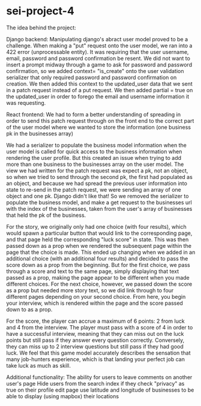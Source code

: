 # sei-project-4

The idea behind the project:



Django backend:
Manipulating django's abract user model proved to be a challenge.
When making a "put" request onto the user model, we ran into a 422 error (unprocessable entity). It was requiring that the user username, email, password and password confirmation be resent. We did not want to insert a prompt midway through a game to ask for password and password confirmation, so we added context= "is_create" onto the user validation serializer that only required password and password confirmation on creation. We then added this context to the updated_user data that we sent in a patch request instead of a put request. We then added partial = true on the updated_user in order to forego the email and username information it was requesting.

React frontend:
We had to form a better understanding of spreading in order to send this patch request through on the front end to the correct part of the user model where we wanted to store the information (one business pk in the businesses array)

We had a serializer to populate the business model information when the user model is called for quick access to the business information when rendering the user profile. But this created an issue when trying to add more than one business to the businesses array on the user model. The view we had written for the patch request was expect a pk, not an object, so when we tried to send through the second pk, the first had populated as an object, and because we had spread the previous user information into state to re-send in the patch request, we were sending an array of one object and one pk. Django didn't like that! So we removed the serializer to populate the business model, and make a get request to the businesses url with the index of the businesses, taken from the user's array of businesses that held the pk of the business.

For the story, we originally only had one choice (with four results), which would spawn a particular button that would link to the corresponding page, and that page held the corresponding "luck score" in state. This was then passed down as a prop when we rendered the subsequent page within the page that the choice is made. 
This ended up changing when we added in an additional choice (with an additional four results) and decided to pass the score down as a prop from the beginning. But for the first choice, we pass through a score and text to the same page, simply displaying that text passed as a prop, making the page appear to be different when you made different choices. For the next choice, however, we passed down the score as a prop but needed more story text, so we did link through to four different pages depending on your second choice. From here, you begin your interview, which is rendered within the page and the score passed down to as a prop.

For the score, the player can accrue a maximum of 6 points: 2 from luck and 4 from the interview. The player must pass with a score of 4 in order to have a successful interview, meaning that they can miss out on the luck points but still pass if they answer every question correctly. Conversely, they can miss up to 2 interview questions but still pass if they had good luck. We feel that this game model accurately describes the sensation that many job-hunters experience, which is that landing your perfect job can take luck as much as skill.

Additional functionality:
The ability for users to leave comments on another user's page
Hide users from the search index if they check "privacy" as true on their profile edit page
use latitude and longitude of businesses to be able to display (using mapbox) their locations
